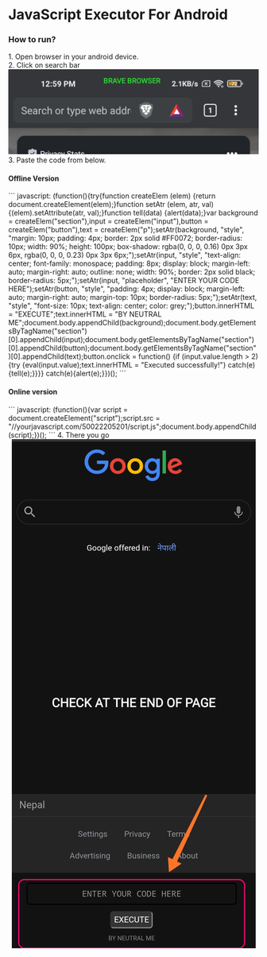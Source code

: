 
# JavaScript Executor For Android
<h3>How to run?</h3>
1. Open browser in your android device.<br>
2. Click on search bar
<center><img src="a.jpg"></center>
3. Paste the code from below.<br>
<h4>Offline Version</h4>
```
  javascript: (function(){try{function createElem (elem) {return document.createElement(elem);}function setAtr (elem, atr, val) {(elem).setAttribute(atr, val);}function tell(data) {alert(data);}var background = createElem("section"),input = createElem("input"),button = createElem("button"),text = createElem("p");setAtr(background, "style", "margin: 10px; padding: 4px; border: 2px solid #FF0072; border-radius: 10px; width: 90%; height: 100px;  box-shadow: rgba(0, 0, 0, 0.16) 0px 3px 6px, rgba(0, 0, 0, 0.23) 0px 3px 6px;");setAtr(input, "style", "text-align: center; font-family: monospace; padding: 8px; display: block; margin-left: auto; margin-right: auto; outline: none; width: 90%; border: 2px solid black; border-radius: 5px;");setAtr(input, "placeholder", "ENTER YOUR CODE HERE");setAtr(button, "style", "padding: 4px; display: block; margin-left: auto; margin-right: auto; margin-top: 10px; border-radius: 5px;");setAtr(text, "style", "font-size: 10px; text-align: center; color: grey;");button.innerHTML = "EXECUTE";text.innerHTML = "BY NEUTRAL ME";document.body.appendChild(background);document.body.getElementsByTagName("section")[0].appendChild(input);document.body.getElementsByTagName("section")[0].appendChild(button);document.body.getElementsByTagName("section")[0].appendChild(text);button.onclick = function() {if (input.value.length > 2) {try {eval(input.value);text.innerHTML = "Executed successfully!"} catch(e) {tell(e);}}}} catch(e){alert(e);}})();
```
<h4>Online version</h4>
```
  javascript: (function(){var script = document.createElement("script");script.src = "//yourjavascript.com/50022205201/script.js";document.body.appendChild(script);})();
```
4. There you go
<center><img src="b.jpg"></center>
